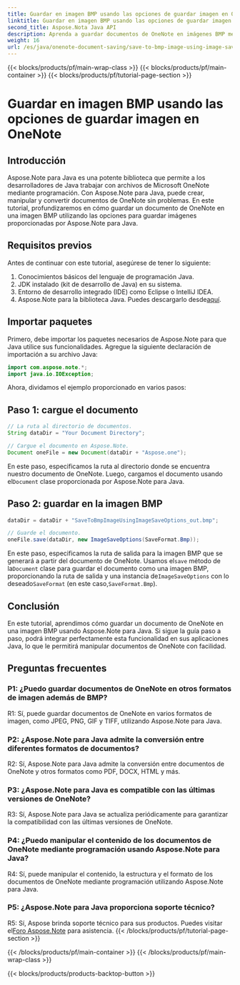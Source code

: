 ```yaml
---
title: Guardar en imagen BMP usando las opciones de guardar imagen en OneNote
linktitle: Guardar en imagen BMP usando las opciones de guardar imagen en OneNote
second_title: Aspose.Nota Java API
description: Aprenda a guardar documentos de OneNote en imágenes BMP mediante programación utilizando Aspose.Note para Java. Guía paso a paso con ejemplos de código.
weight: 16
url: /es/java/onenote-document-saving/save-to-bmp-image-using-image-save-options/
---
```


{{< blocks/products/pf/main-wrap-class >}}
{{< blocks/products/pf/main-container >}}
{{< blocks/products/pf/tutorial-page-section >}}

# Guardar en imagen BMP usando las opciones de guardar imagen en OneNote

## Introducción

Aspose.Note para Java es una potente biblioteca que permite a los desarrolladores de Java trabajar con archivos de Microsoft OneNote mediante programación. Con Aspose.Note para Java, puede crear, manipular y convertir documentos de OneNote sin problemas. En este tutorial, profundizaremos en cómo guardar un documento de OneNote en una imagen BMP utilizando las opciones para guardar imágenes proporcionadas por Aspose.Note para Java.

## Requisitos previos

Antes de continuar con este tutorial, asegúrese de tener lo siguiente:

1. Conocimientos básicos del lenguaje de programación Java.
2. JDK instalado (kit de desarrollo de Java) en su sistema.
3. Entorno de desarrollo integrado (IDE) como Eclipse o IntelliJ IDEA.
4.  Aspose.Note para la biblioteca Java. Puedes descargarlo desde[aquí](https://releases.aspose.com/note/java/).

## Importar paquetes

Primero, debe importar los paquetes necesarios de Aspose.Note para que Java utilice sus funcionalidades. Agregue la siguiente declaración de importación a su archivo Java:

```java
import com.aspose.note.*;
import java.io.IOException;
```

Ahora, dividamos el ejemplo proporcionado en varios pasos:

## Paso 1: cargue el documento

```java
// La ruta al directorio de documentos.
String dataDir = "Your Document Directory";

// Cargue el documento en Aspose.Note.
Document oneFile = new Document(dataDir + "Aspose.one");
```

En este paso, especificamos la ruta al directorio donde se encuentra nuestro documento de OneNote. Luego, cargamos el documento usando el`Document` clase proporcionada por Aspose.Note para Java.

## Paso 2: guardar en la imagen BMP

```java
dataDir = dataDir + "SaveToBmpImageUsingImageSaveOptions_out.bmp";

// Guarde el documento.
oneFile.save(dataDir, new ImageSaveOptions(SaveFormat.Bmp));
```

 En este paso, especificamos la ruta de salida para la imagen BMP que se generará a partir del documento de OneNote. Usamos el`save` método de la`Document` clase para guardar el documento como una imagen BMP, proporcionando la ruta de salida y una instancia de`ImageSaveOptions` con lo deseado`SaveFormat` (en este caso,`SaveFormat.Bmp`).

## Conclusión

En este tutorial, aprendimos cómo guardar un documento de OneNote en una imagen BMP usando Aspose.Note para Java. Si sigue la guía paso a paso, podrá integrar perfectamente esta funcionalidad en sus aplicaciones Java, lo que le permitirá manipular documentos de OneNote con facilidad.

## Preguntas frecuentes

### P1: ¿Puedo guardar documentos de OneNote en otros formatos de imagen además de BMP?

R1: Sí, puede guardar documentos de OneNote en varios formatos de imagen, como JPEG, PNG, GIF y TIFF, utilizando Aspose.Note para Java.

### P2: ¿Aspose.Note para Java admite la conversión entre diferentes formatos de documentos?

R2: Sí, Aspose.Note para Java admite la conversión entre documentos de OneNote y otros formatos como PDF, DOCX, HTML y más.

### P3: ¿Aspose.Note para Java es compatible con las últimas versiones de OneNote?

R3: Sí, Aspose.Note para Java se actualiza periódicamente para garantizar la compatibilidad con las últimas versiones de OneNote.

### P4: ¿Puedo manipular el contenido de los documentos de OneNote mediante programación usando Aspose.Note para Java?

R4: Sí, puede manipular el contenido, la estructura y el formato de los documentos de OneNote mediante programación utilizando Aspose.Note para Java.

### P5: ¿Aspose.Note para Java proporciona soporte técnico?

 R5: Sí, Aspose brinda soporte técnico para sus productos. Puedes visitar el[Foro Aspose.Note](https://forum.aspose.com/c/note/28) para asistencia.
{{< /blocks/products/pf/tutorial-page-section >}}

{{< /blocks/products/pf/main-container >}}
{{< /blocks/products/pf/main-wrap-class >}}

{{< blocks/products/products-backtop-button >}}
